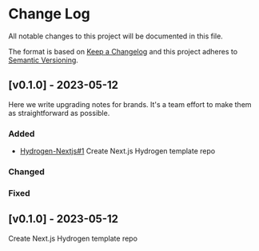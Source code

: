 # Change Log

All notable changes to this project will be documented in this file.

The format is based on [Keep a Changelog](http://keepachangelog.com/)
and this project adheres to [Semantic Versioning](http://semver.org/).

<!-- Use the template below -->

<!-- ## [Unreleased] - yyyy-mm-dd

Here we write upgrading notes for brands. It's a team effort to make them as
straightforward as possible.

### Added
- [PROJECTNAME-XXXX](http://tickets.projectname.com/browse/PROJECTNAME-XXXX)
  MINOR Ticket title goes here.
- [PROJECTNAME-YYYY](http://tickets.projectname.com/browse/PROJECTNAME-YYYY)
  PATCH Ticket title goes here.

### Changed

### Fixed -->

## [v0.1.0] - 2023-05-12

Here we write upgrading notes for brands. It's a team effort to make them as
straightforward as possible.

### Added

- [Hydrogen-Nextjs#1](https://github.com/thisdot/hydrogen-nextjs/issues/1)
  Create Next.js Hydrogen template repo

### Changed

### Fixed

## [v0.1.0] - 2023-05-12

Create Next.js Hydrogen template repo
